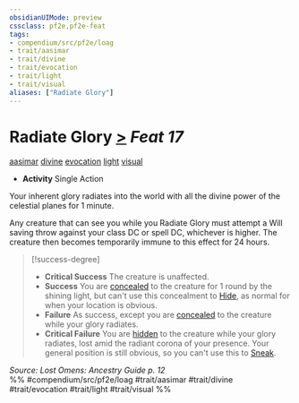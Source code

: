 ```yaml
---
obsidianUIMode: preview
cssclass: pf2e,pf2e-feat
tags:
- compendium/src/pf2e/loag
- trait/aasimar
- trait/divine
- trait/evocation
- trait/light
- trait/visual
aliases: ["Radiate Glory"]
---
```

# Radiate Glory  [>](/rules/core-rulebook/chapter-9-playing-the-game.md#Actions "Single Action") *Feat 17*  
[aasimar](/rules/traits/aasimar-apg.md)  [divine](/rules/traits/divine.md)  [evocation](/rules/traits/evocation.md)  [light](/rules/traits/light.md)  [visual](/rules/traits/visual.md)  

- **Activity** Single Action

Your inherent glory radiates into the world with all the divine power of the celestial planes for 1 minute.

Any creature that can see you while you Radiate Glory must attempt a Will saving throw against your class DC or spell DC, whichever is higher. The creature then becomes temporarily immune to this effect for 24 hours.

> [!success-degree] 
> - **Critical Success** The creature is unaffected.
> - **Success** You are [concealed](/rules/conditions.md#Concealed) to the creature for 1 round by the shining light, but can't use this concealment to [Hide](/rules/actions/hide.md), as normal for when your location is obvious.
> - **Failure** As success, except you are [concealed](/rules/conditions.md#Concealed) to the creature while your glory radiates.
> - **Critical Failure** You are [hidden](/rules/conditions.md#Hidden) to the creature while your glory radiates, lost amid the radiant corona of your presence. Your general position is still obvious, so you can't use this to [Sneak](/rules/actions/sneak.md).

*Source: Lost Omens: Ancestry Guide p. 12*  
%% #compendium/src/pf2e/loag #trait/aasimar #trait/divine #trait/evocation #trait/light #trait/visual %%